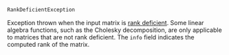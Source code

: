 ```julia
RankDeficientException
```

Exception thrown when the input matrix is [rank deficient](https://en.wikipedia.org/wiki/Rank_(linear_algebra)). Some linear algebra functions, such as the Cholesky decomposition, are only applicable to matrices that are not rank deficient. The `info` field indicates the computed rank of the matrix.
